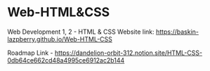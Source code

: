 # Web-HTML&CSS
Web Development 1, 2 - HTML & CSS
Website link: https://baskin-lazpberry.github.io/Web-HTML-CSS

Roadmap Link - https://dandelion-orbit-312.notion.site/HTML-CSS-0db64ce662cd48a4995ce6912ac2b144
